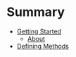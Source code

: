 # Summary

* [Getting Started](README.md)
   * [About](getting-startes/about.md)
* [Defining Methods](methods.md)

